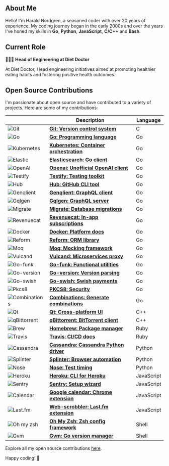 ## About Me

Hello! I'm Harald Nordgren, a seasoned coder with over 20 years of experience. My coding journey began in the early 2000s and over the years I've honed my skills in **Go**, **Python**, **JavaScript**, **C/C++** and **Bash**.

## Current Role

👨🏼‍💻 **Head of Engineering at Diet Doctor**

At Diet Doctor, I lead engineering initiatives aimed at promoting healthier eating habits and fostering positive health outcomes.

## Open Source Contributions

I'm passionate about open source and have contributed to a variety of projects. Here are some of my contributions:

| | Description | Language |
| --- | --- | --- |
| ![Git](https://img.shields.io/badge/-Git-f05032?logo=git&logoColor=white&style=for-the-badge) | [**Git: Version control system**](https://git.kernel.org/pub/scm/git/git.git/log/?qt=author&q=HaraldNordgren&showmsg=1) | C |
| ![Go](https://img.shields.io/badge/-Go-00ADD8?logo=go&logoColor=white&style=for-the-badge) | [**Go: Programming language**](https://go-review.googlesource.com/q/author:haraldnordgren@gmail.com+is:merged) | Go |
| ![Kubernetes](https://img.shields.io/badge/-Kubernetes-00ADD8?logo=kubernetes&logoColor=white&style=for-the-badge) | [**Kubernetes: Container orchestration**](https://github.com/pulls?q=author:HaraldNordgren+is:merged+repo:kubernetes/kubernetes) | Go |
| ![Elastic](https://img.shields.io/badge/-Elastic-00ADD8?logo=elasticsearch&logoColor=white&style=for-the-badge) | [**Elasticsearch: Go client**](https://github.com/pulls?q=author:HaraldNordgren+is:merged+repo:elastic/go-elasticsearch) | Go |
| ![OpenAI](https://img.shields.io/badge/-OpenAI-00ADD8?logo=openai&logoColor=white&style=for-the-badge) | [**Openai: Unofficial OpenAI client**](https://github.com/pulls?q=author:HaraldNordgren+is:merged+repo:sashabaranov/go-openai) | Go |
| ![Testify](https://img.shields.io/badge/-Testify-00ADD8?logo=go&logoColor=white&style=for-the-badge) | [**Testify: Testing toolkit**](https://github.com/pulls?q=author:HaraldNordgren+is:merged+repo:stretchr/testify) | Go |
| ![Hub](https://img.shields.io/badge/-Hub-00ADD8?logo=github&logoColor=white&style=for-the-badge) | [**Hub: GitHub CLI tool**](https://github.com/pulls?q=author:HaraldNordgren+is:merged+repo:mislav/hub) | Go |
| ![Genqlient](https://img.shields.io/badge/-Genqlient-00ADD8?logo=graphql&logoColor=white&style=for-the-badge) | [**Genqlient: GraphQL client**](https://github.com/pulls?q=author:HaraldNordgren+is:merged+repo:Khan/genqlient) | Go |
| ![Gqlgen](https://img.shields.io/badge/-Gqlgen-00ADD8?logo=graphql&logoColor=white&style=for-the-badge) | [**Gqlgen: GraphQL server**](https://github.com/pulls?q=author:HaraldNordgren+is:merged+repo:99designs/gqlgen) | Go |
| ![Migrate](https://img.shields.io/badge/-Migrate-00ADD8?logo=go&logoColor=white&style=for-the-badge) | [**Migrate: Database migrations**](https://github.com/pulls?q=author:HaraldNordgren+is:merged+repo:golang-migrate/migrate) | Go |
| ![Revenuecat](https://img.shields.io/badge/-Revenuecat-00ADD8?logo=go&logoColor=white&style=for-the-badge) | [**Revenuecat: In-app subscriptions**](https://github.com/pulls?q=author:HaraldNordgren+is:merged+repo:mhemmings/revenuecat) | Go |
| ![Docker](https://img.shields.io/badge/-Docker-00ADD8?logo=docker&logoColor=white&style=for-the-badge) | [**Docker: Platform docs**](https://github.com/pulls?q=author:HaraldNordgren+is:merged+repo:docker/docs) | Go |
| ![Reform](https://img.shields.io/badge/-Reform-00ADD8?logo=go&logoColor=white&style=for-the-badge) | [**Reform: ORM library**](https://github.com/pulls?q=author:HaraldNordgren+is:merged+repo:go-reform/reform) | Go |
| ![Moq](https://img.shields.io/badge/-Moq-00ADD8?logo=go&logoColor=white&style=for-the-badge) | [**Moq: Mocking framework**](https://github.com/pulls?q=author:HaraldNordgren+is:merged+repo:matryer/moq) | Go |
| ![Vulcand](https://img.shields.io/badge/-Vulcand-00ADD8?logo=go&logoColor=white&style=for-the-badge) | [**Vulcand: Microservices proxy**](https://github.com/pulls?q=author:HaraldNordgren+is:merged+repo:vulcand/vulcand) | Go |
| ![Go-funk](https://img.shields.io/badge/-Go-funk-00ADD8?logo=go&logoColor=white&style=for-the-badge) | [**Go-funk: Functional utilities**](https://github.com/pulls?q=author:HaraldNordgren+is:merged+repo:thoas/go-funk) | Go |
| ![Go-version](https://img.shields.io/badge/-Go-version-00ADD8?logo=go&logoColor=white&style=for-the-badge) | [**Go-version: Version parsing**](https://github.com/pulls?q=author:HaraldNordgren+is:merged+repo:mcuadros/go-version) | Go |
| ![Go-swish](https://img.shields.io/badge/-Go-swish-00ADD8?logo=go&logoColor=white&style=for-the-badge) | [**Go-swish: Swish payments**](https://github.com/pulls?q=author:HaraldNordgren+is:merged+repo:frozzare/go-swish) | Go |
| ![Pkcs8](https://img.shields.io/badge/-Pkcs8-00ADD8?logo=go&logoColor=white&style=for-the-badge) | [**PKCS8: Security**](https://github.com/pulls?q=author:HaraldNordgren+is:merged+repo:youmark/pkcs8) | Go |
| ![Combinations](https://img.shields.io/badge/-Combinations-00ADD8?logo=go&logoColor=white&style=for-the-badge) | [**Combinations: Generate combinations**](https://github.com/pulls?q=author:HaraldNordgren+is:merged+repo:mxschmitt/golang-combinations) | Go |
| ![Qt](https://img.shields.io/badge/-Qt-f05032?logo=qt&logoColor=white&style=for-the-badge) | [**Qt: Cross-platform UI**](https://code.qt.io/cgit/qt/qtbase.git/log/?qt=author&q=HaraldNordgren&showmsg=1) | C++ |
| ![qBittorrent](https://img.shields.io/badge/-qBittorrent-f05032?logo=qbittorrent&logoColor=white&style=for-the-badge) | [**qBittorrent: BitTorrent client**](https://github.com/pulls?q=author:HaraldNordgren+is:merged+repo:qbittorrent/qBittorrent) | C++ |
| ![Brew](https://img.shields.io/badge/-Brew-701516?logo=homebrew&logoColor=white&style=for-the-badge) | [**Homebrew: Package manager**](https://github.com/pulls?q=author:HaraldNordgren+is:merged+repo:Homebrew/brew) | Ruby |
| ![Travis](https://img.shields.io/badge/-Travis-701516?logo=travis-ci&logoColor=white&style=for-the-badge) | [**Travis: CI/CD docs**](https://github.com/pulls?q=author:HaraldNordgren+is:merged+repo:travis-ci/travis.rb) | Ruby |
| ![Cassandra](https://img.shields.io/badge/-Cassandra-3776AB?logo=apache-cassandra&logoColor=white&style=for-the-badge) | [**Cassandra: Cassandra Python driver**](https://github.com/pulls?q=author:HaraldNordgren+is:merged+repo:datastax/python-driver) | Python |
| ![Splinter](https://img.shields.io/badge/-Splinter-3776AB?logo=python&logoColor=white&style=for-the-badge) | [**Splinter: Browser automation**](https://github.com/pulls?q=author:HaraldNordgren+is:merged+repo:cobrateam/splinter) | Python |
| ![Nose](https://img.shields.io/badge/-Nose-3776AB?logo=python&logoColor=white&style=for-the-badge) | [**Nose: Test timing**](https://github.com/pulls?q=author:HaraldNordgren+is:merged+repo:mahmoudimus/nose-timer) | Python |
| ![Heroku](https://img.shields.io/badge/-Heroku-f7df1e?logo=heroku&logoColor=white&style=for-the-badge) | [**Heroku: CLI for Heroku**](https://github.com/pulls?q=author:HaraldNordgren+is:merged+repo:heroku/heroku-apps) | JavaScript |
| ![Sentry](https://img.shields.io/badge/-Sentry-f7df1e?logo=sentry&logoColor=white&style=for-the-badge) | [**Sentry: Setup wizard**](https://github.com/pulls?q=author:HaraldNordgren+is:merged+repo:getsentry/sentry-wizard) | JavaScript |
| ![Calendar](https://img.shields.io/badge/-Calendar-f7df1e?logo=google&logoColor=white&style=for-the-badge) | [**Google calendar: Chrome extension**](https://github.com/pulls?q=author:HaraldNordgren+is:merged+repo:chimbori/google-calendar-crx) | JavaScript |
| ![Last.fm](https://img.shields.io/badge/-Last.fm-f7df1e?logo=last.fm&logoColor=white&style=for-the-badge) | [**Web-scrobbler: Last.fm extension**](https://github.com/pulls?q=author:HaraldNordgren+is:merged+repo:web-scrobbler/web-scrobbler) | JavaScript |
| ![Oh my zsh](https://img.shields.io/badge/-Oh%20my%20zsh-89e051?logo=zsh&logoColor=white&style=for-the-badge) | [**Oh My Zsh: Zsh config framework**](https://github.com/pulls?q=author:HaraldNordgren+is:merged+repo:ohmyzsh/ohmyzsh) | Shell |
| ![Gvm](https://img.shields.io/badge/-Gvm-89e051?logo=gnu-bash&logoColor=white&style=for-the-badge) | [**Gvm: Go version manager**](https://github.com/pulls?q=author:HaraldNordgren+is:merged+repo:moovweb/gvm) | Shell |

Explore all my open source contributions [here](https://github.com/pulls?q=author%3AHaraldNordgren+sort%3Acreated-asc+is%3Apublic+is%3Apr+is%3Amerged+-user%3Adatateknik-lth+-user%3AHaraldNordgren+NOT+%22Bump+Go+versions%22+NOT+%22Bump+Travis+versions%22+).

Happy coding! 🚀
